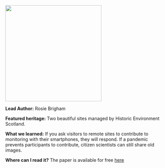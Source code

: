 <img src="images/paper.jpg?raw=true" width="300"/>

**Lead Author:** Rosie Brigham

**Featured heritage:** Two beautiful sites managed by Historic Environment Scotland.

**What we learned:** If you ask visitors to remote sites to contribute to monitoring with their smartphones, they will respond. If a pandemic prevents participants to contribute, citizen scientists can still share old images.

**Where can I read it?** The paper is available for free [here](https://discovery.ucl.ac.uk/id/eprint/10157778/)
